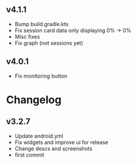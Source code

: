 ## v4.1.1

- Bump build.gradle.kts
- Fix session card data only displaying 0% -> 0%
- Misc fixes
- Fix graph (not sessions yet)


## v4.0.1

- Fix monitoring button


# Changelog

## v3.2.7

- Update android.yml
- Fix widgets and improve ui for release
- Change descs and screenshots
- first commit

